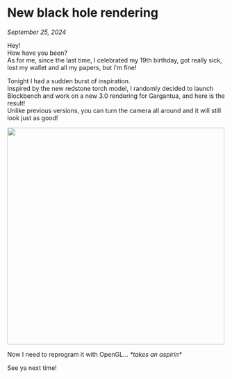 # New black hole rendering
*September 25, 2024*

Hey!\
How have you been?\
As for me, since the last time, I celebrated my 19th birthday, got really sick, lost my wallet and all my papers, but i'm fine!

Tonight I had a sudden burst of inspiration.\
Inspired by the new redstone torch model, I randomly decided to launch Blockbench and work on a new 3.0 rendering for Gargantua, and here is the result!\
Unlike previous versions, you can turn the camera all around and it will still look just as good!

<img width=500 src="articles/new-black-hole-rendering/gargantua.jpg"/>

Now I need to reprogram it with OpenGL... *\*takes an aspirin\**

See ya next time!

